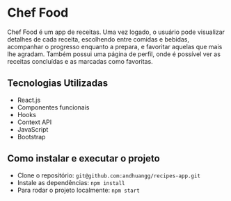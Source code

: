 # Chef Food
Chef Food é um app de receitas. Uma vez logado, o usuário pode visualizar detalhes de cada receita, escolhendo entre comidas e bebidas, acompanhar o progresso enquanto a prepara, e favoritar aquelas que mais lhe agradam. Também possui uma página de perfil, onde é possível ver as receitas concluídas e as marcadas como favoritas.

## Tecnologias Utilizadas
- React.js
- Componentes funcionais
- Hooks
- Context API
- JavaScript
- Bootstrap

## Como instalar e executar o projeto
- Clone o repositório: `git@github.com:andhuangg/recipes-app.git`
- Instale as dependências: `npm install`
- Para rodar o projeto localmente: `npm start`

